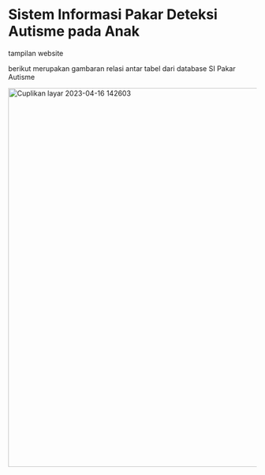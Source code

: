 # Sistem Informasi Pakar Deteksi Autisme pada Anak
<p>tampilan website<p>
  
<p>berikut merupakan gambaran relasi antar tabel dari database SI Pakar Autisme</p>
<img width="767" alt="Cuplikan layar 2023-04-16 142603" src="https://user-images.githubusercontent.com/72366600/232280650-751d2053-66f2-4924-9571-f0d5aefb8a0f.png">
